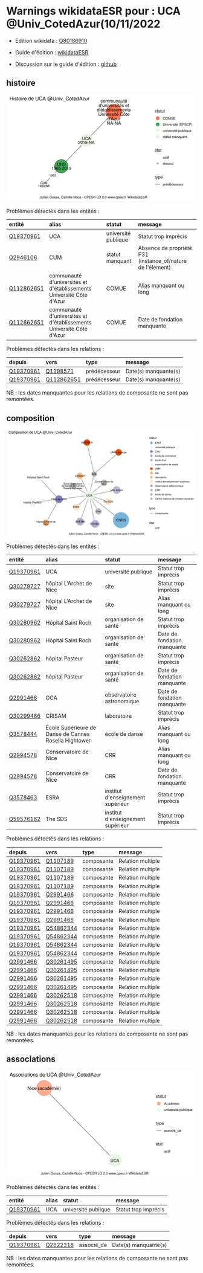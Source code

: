 Warnings wikidataESR pour : UCA @Univ_CotedAzur(10/11/2022
================

- Edition wikidata : [Q80186910](https://www.wikidata.org/wiki/Q80186910)
- Guide d'édition : [wikidataESR](https://github.com/cpesr/wikidataESR/)

- Discussion sur le guide d'édition : [github](https://github.com/cpesr/wikidataESR/issues)



## histoire 

![Graphique non généré](Q80186910-histoire.png) 

Problèmes détectés dans les entités :

|entité                                                 |alias                                                               |statut              |message                                                    |
|:------------------------------------------------------|:-------------------------------------------------------------------|:-------------------|:----------------------------------------------------------|
|[Q19370961](https://www.wikidata.org/wiki/Q19370961)   |UCA                                                                 |université publique |Statut trop imprécis                                       |
|[Q2946106](https://www.wikidata.org/wiki/Q2946106)     |CUM                                                                 |statut manquant     |Absence de propriété P31 (instance_of/nature de l'élément) |
|[Q112862651](https://www.wikidata.org/wiki/Q112862651) |communauté d'universités et d'établissements Université Côte d'Azur |COMUE               |Alias manquant ou long                                     |
|[Q112862651](https://www.wikidata.org/wiki/Q112862651) |communauté d'universités et d'établissements Université Côte d'Azur |COMUE               |Date de fondation manquante                                |

Problèmes détectés dans les relations :

|depuis                                               |vers                                                   |type         |message              |
|:----------------------------------------------------|:------------------------------------------------------|:------------|:--------------------|
|[Q19370961](https://www.wikidata.org/wiki/Q19370961) |[Q1198571](https://www.wikidata.org/wiki/Q1198571)     |prédécesseur |Date(s) manquante(s) |
|[Q19370961](https://www.wikidata.org/wiki/Q19370961) |[Q112862651](https://www.wikidata.org/wiki/Q112862651) |prédécesseur |Date(s) manquante(s) |

NB : les dates manquantes pour les relations de composante ne sont pas remontées. 



## composition 

![Graphique non généré](Q80186910-composition.png) 

Problèmes détectés dans les entités :

|entité                                               |alias                                                 |statut                            |message                     |
|:----------------------------------------------------|:-----------------------------------------------------|:---------------------------------|:---------------------------|
|[Q19370961](https://www.wikidata.org/wiki/Q19370961) |UCA                                                   |université publique               |Statut trop imprécis        |
|[Q30279727](https://www.wikidata.org/wiki/Q30279727) |hôpital L'Archet de Nice                              |site                              |Statut trop imprécis        |
|[Q30279727](https://www.wikidata.org/wiki/Q30279727) |hôpital L'Archet de Nice                              |site                              |Alias manquant ou long      |
|[Q30280962](https://www.wikidata.org/wiki/Q30280962) |Hôpital Saint Roch                                    |organisation de santé             |Statut trop imprécis        |
|[Q30280962](https://www.wikidata.org/wiki/Q30280962) |Hôpital Saint Roch                                    |organisation de santé             |Date de fondation manquante |
|[Q30262862](https://www.wikidata.org/wiki/Q30262862) |hôpital Pasteur                                       |organisation de santé             |Statut trop imprécis        |
|[Q30262862](https://www.wikidata.org/wiki/Q30262862) |hôpital Pasteur                                       |organisation de santé             |Date de fondation manquante |
|[Q2991466](https://www.wikidata.org/wiki/Q2991466)   |OCA                                                   |observatoire astronomique         |Date de fondation manquante |
|[Q30299486](https://www.wikidata.org/wiki/Q30299486) |CRISAM                                                |laboratoire                       |Statut trop imprécis        |
|[Q3578444](https://www.wikidata.org/wiki/Q3578444)   |École Supérieure de Danse de Cannes Rosella Hightower |école de danse                    |Alias manquant ou long      |
|[Q2994578](https://www.wikidata.org/wiki/Q2994578)   |Conservatoire de Nice                                 |CRR                               |Alias manquant ou long      |
|[Q2994578](https://www.wikidata.org/wiki/Q2994578)   |Conservatoire de Nice                                 |CRR                               |Date de fondation manquante |
|[Q3578463](https://www.wikidata.org/wiki/Q3578463)   |ESRA                                                  |institut d'enseignement supérieur |Statut trop imprécis        |
|[Q59576162](https://www.wikidata.org/wiki/Q59576162) |The SDS                                               |institut d'enseignement supérieur |Statut trop imprécis        |

Problèmes détectés dans les relations :

|depuis                                               |vers                                                 |type       |message           |
|:----------------------------------------------------|:----------------------------------------------------|:----------|:-----------------|
|[Q19370961](https://www.wikidata.org/wiki/Q19370961) |[Q1107189](https://www.wikidata.org/wiki/Q1107189)   |composante |Relation multiple |
|[Q19370961](https://www.wikidata.org/wiki/Q19370961) |[Q1107189](https://www.wikidata.org/wiki/Q1107189)   |composante |Relation multiple |
|[Q19370961](https://www.wikidata.org/wiki/Q19370961) |[Q1107189](https://www.wikidata.org/wiki/Q1107189)   |composante |Relation multiple |
|[Q19370961](https://www.wikidata.org/wiki/Q19370961) |[Q1107189](https://www.wikidata.org/wiki/Q1107189)   |composante |Relation multiple |
|[Q19370961](https://www.wikidata.org/wiki/Q19370961) |[Q2991466](https://www.wikidata.org/wiki/Q2991466)   |composante |Relation multiple |
|[Q19370961](https://www.wikidata.org/wiki/Q19370961) |[Q2991466](https://www.wikidata.org/wiki/Q2991466)   |composante |Relation multiple |
|[Q19370961](https://www.wikidata.org/wiki/Q19370961) |[Q2991466](https://www.wikidata.org/wiki/Q2991466)   |composante |Relation multiple |
|[Q19370961](https://www.wikidata.org/wiki/Q19370961) |[Q2991466](https://www.wikidata.org/wiki/Q2991466)   |composante |Relation multiple |
|[Q19370961](https://www.wikidata.org/wiki/Q19370961) |[Q54862344](https://www.wikidata.org/wiki/Q54862344) |composante |Relation multiple |
|[Q19370961](https://www.wikidata.org/wiki/Q19370961) |[Q54862344](https://www.wikidata.org/wiki/Q54862344) |composante |Relation multiple |
|[Q19370961](https://www.wikidata.org/wiki/Q19370961) |[Q54862344](https://www.wikidata.org/wiki/Q54862344) |composante |Relation multiple |
|[Q19370961](https://www.wikidata.org/wiki/Q19370961) |[Q54862344](https://www.wikidata.org/wiki/Q54862344) |composante |Relation multiple |
|[Q2991466](https://www.wikidata.org/wiki/Q2991466)   |[Q30261495](https://www.wikidata.org/wiki/Q30261495) |composante |Relation multiple |
|[Q2991466](https://www.wikidata.org/wiki/Q2991466)   |[Q30261495](https://www.wikidata.org/wiki/Q30261495) |composante |Relation multiple |
|[Q2991466](https://www.wikidata.org/wiki/Q2991466)   |[Q30261495](https://www.wikidata.org/wiki/Q30261495) |composante |Relation multiple |
|[Q2991466](https://www.wikidata.org/wiki/Q2991466)   |[Q30261495](https://www.wikidata.org/wiki/Q30261495) |composante |Relation multiple |
|[Q2991466](https://www.wikidata.org/wiki/Q2991466)   |[Q30262518](https://www.wikidata.org/wiki/Q30262518) |composante |Relation multiple |
|[Q2991466](https://www.wikidata.org/wiki/Q2991466)   |[Q30262518](https://www.wikidata.org/wiki/Q30262518) |composante |Relation multiple |
|[Q2991466](https://www.wikidata.org/wiki/Q2991466)   |[Q30262518](https://www.wikidata.org/wiki/Q30262518) |composante |Relation multiple |
|[Q2991466](https://www.wikidata.org/wiki/Q2991466)   |[Q30262518](https://www.wikidata.org/wiki/Q30262518) |composante |Relation multiple |

NB : les dates manquantes pour les relations de composante ne sont pas remontées. 



## associations 

![Graphique non généré](Q80186910-associations.png) 

Problèmes détectés dans les entités :

|entité                                               |alias |statut              |message              |
|:----------------------------------------------------|:-----|:-------------------|:--------------------|
|[Q19370961](https://www.wikidata.org/wiki/Q19370961) |UCA   |université publique |Statut trop imprécis |

Problèmes détectés dans les relations :

|depuis                                               |vers                                               |type       |message              |
|:----------------------------------------------------|:--------------------------------------------------|:----------|:--------------------|
|[Q19370961](https://www.wikidata.org/wiki/Q19370961) |[Q2822318](https://www.wikidata.org/wiki/Q2822318) |associé_de |Date(s) manquante(s) |

NB : les dates manquantes pour les relations de composante ne sont pas remontées. 

